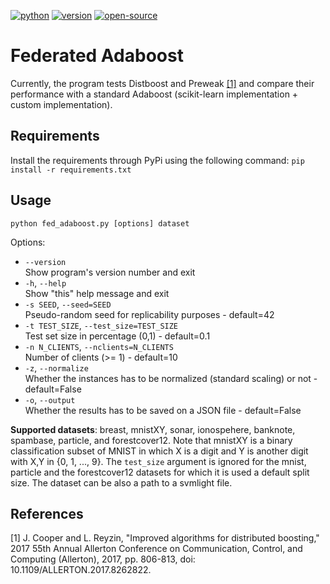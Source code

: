 [![python](https://img.shields.io/badge/PYTHON-blue?style=for-the-badge&logo=python&logoColor=yellow)](https://www.python.org/)
[![version](https://img.shields.io/badge/python-3.8|3.9-blue?style=for-the-badge)]()
[![open-source](https://img.shields.io/badge/open%20source-blue?style=for-the-badge&logo=github&color=123456)](https://github.com/makgyver/)

# Federated Adaboost

Currently, the program tests Distboost and Preweak [[1]](#1) and compare their performance with a standard Adaboost (scikit-learn implementation + custom implementation).

## Requirements
Install the requirements through PyPi using the following command:
`pip install -r requirements.txt`

## Usage
`python fed_adaboost.py [options] dataset`

Options:

* `--version` \
    Show program's version number and exit
* `-h`, `--help` \
    Show "this" help message and exit
* `-s SEED`, `--seed=SEED` \
    Pseudo-random seed for replicability purposes - default=42
* `-t TEST_SIZE`, `--test_size=TEST_SIZE` \
    Test set size in percentage (0,1) - default=0.1
* `-n N_CLIENTS`, `--nclients=N_CLIENTS` \
    Number of clients (>= 1) - default=10
* `-z`, `--normalize`\
    Whether the instances has to be normalized (standard scaling) or not - default=False
* `-o`, `--output`\
    Whether the results has to be saved on a JSON file - default=False


**Supported datasets**: breast, mnistXY, sonar, ionospehere, banknote, spambase, particle, and forestcover12. Note that mnistXY is a binary classification subset of MNIST in which X is a digit and Y is another digit with X,Y in {0, 1, ..., 9}. The `test_size` argument is ignored for the mnist, particle and the forestcover12
datasets for which it is used a default split size. The dataset can be also a path to a svmlight file.

## References
<a id="1">[1]</a>
J. Cooper and L. Reyzin, "Improved algorithms for distributed boosting," 2017 55th Annual Allerton Conference on Communication, Control, and Computing (Allerton), 2017, pp. 806-813, doi: 10.1109/ALLERTON.2017.8262822.
